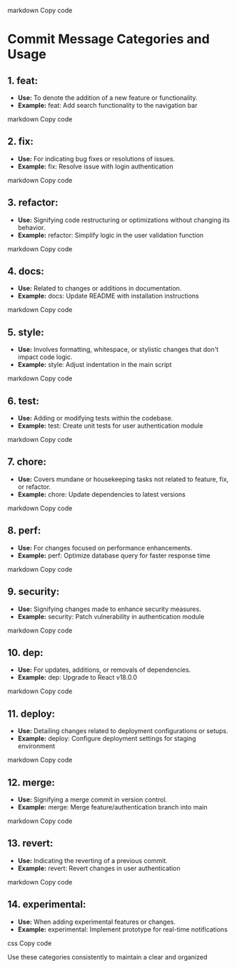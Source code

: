 markdown
Copy code
# Commit Message Categories and Usage

## 1. feat:
- **Use:** To denote the addition of a new feature or functionality.
- **Example:**
feat: Add search functionality to the navigation bar

markdown
Copy code

## 2. fix:
- **Use:** For indicating bug fixes or resolutions of issues.
- **Example:**
fix: Resolve issue with login authentication

markdown
Copy code

## 3. refactor:
- **Use:** Signifying code restructuring or optimizations without changing its behavior.
- **Example:**
refactor: Simplify logic in the user validation function

markdown
Copy code

## 4. docs:
- **Use:** Related to changes or additions in documentation.
- **Example:**
docs: Update README with installation instructions

markdown
Copy code

## 5. style:
- **Use:** Involves formatting, whitespace, or stylistic changes that don't impact code logic.
- **Example:**
style: Adjust indentation in the main script

markdown
Copy code

## 6. test:
- **Use:** Adding or modifying tests within the codebase.
- **Example:**
test: Create unit tests for user authentication module

markdown
Copy code

## 7. chore:
- **Use:** Covers mundane or housekeeping tasks not related to feature, fix, or refactor.
- **Example:**
chore: Update dependencies to latest versions

markdown
Copy code

## 8. perf:
- **Use:** For changes focused on performance enhancements.
- **Example:**
perf: Optimize database query for faster response time

markdown
Copy code

## 9. security:
- **Use:** Signifying changes made to enhance security measures.
- **Example:**
security: Patch vulnerability in authentication module

markdown
Copy code

## 10. dep:
- **Use:** For updates, additions, or removals of dependencies.
- **Example:**
dep: Upgrade to React v18.0.0

markdown
Copy code

## 11. deploy:
- **Use:** Detailing changes related to deployment configurations or setups.
- **Example:**
deploy: Configure deployment settings for staging environment

markdown
Copy code

## 12. merge:
- **Use:** Signifying a merge commit in version control.
- **Example:**
merge: Merge feature/authentication branch into main

markdown
Copy code

## 13. revert:
- **Use:** Indicating the reverting of a previous commit.
- **Example:**
revert: Revert changes in user authentication

markdown
Copy code

## 14. experimental:
- **Use:** When adding experimental features or changes.
- **Example:**
experimental: Implement prototype for real-time notifications

css
Copy code

Use these categories consistently to maintain a clear and organized 
